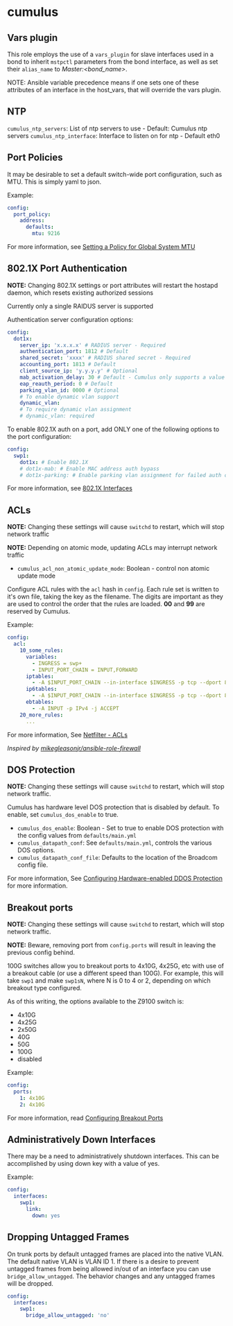 # cumulus

## Vars plugin

This role employs the use of a `vars_plugin` for slave interfaces used in a bond to inherit
`mstpctl` parameters from the bond interface, as well as set their `alias_name` to
_Master:<bond_name>_. 

NOTE: Ansible variable precedence means if one sets one of these attributes of an interface in the
host_vars, that will override the vars plugin.

## NTP

`cumulus_ntp_servers`: List of ntp servers to use - Default: Cumulus ntp servers
`cumulus_ntp_interface`: Interface to listen on for ntp - Default eth0

## Port Policies

It may be desirable to set a default switch-wide port configuration, such as MTU. This is simply yaml to json.

Example:

```yaml
config:
  port_policy:
    address:
      defaults:
        mtu: 9216
```

For more information, see [Setting a Policy for Global System MTU](https://docs.cumulusnetworks.com/display/DOCS/Layer+1+and+Switch+Port+Attributes#Layer1andSwitchPortAttributes-SettingaPolicyforGlobalSystemMTU)

## 802.1X Port Authentication

**NOTE:** Changing 802.1X settings or port attributes will restart the hostapd daemon, which resets existing authorized sessions

Currently only a single RAIDUS server is supported

Authentication server configuration options:

```yaml
config:
  dot1x:
    server_ip: 'x.x.x.x' # RADIUS server - Required
    authentication_port: 1812 # Default
    shared_secret: 'xxxx' # RADIUS shared secret - Required
    accounting_port: 1813 # Default
    client_source_ip: 'y.y.y.y' # Optional
    mab_activation_delay: 30 # Default - Cumulus only supports a value between 5 and 30
    eap_reauth_period: 0 # Default
    parking_vlan_id: 0000 # Optional
    # To enable dynamic vlan support
    dynamic_vlan:
    # To require dynamic vlan assignment
    # dynamic_vlan: required
```

To enable 802.1X auth on a port, add ONLY one of the following options to the port configuration:

```yaml
config:
  swp1:
    dot1x: # Enable 802.1X
    # dot1x-mab: # Enable MAC address auth bypass
    # dot1x-parking: # Enable parking vlan assignment for failed auth case
```

For more information, see [802.1X Interfaces](https://docs.cumulusnetworks.com/display/DOCS/802.1X+Interfaces)


## ACLs

**NOTE:** Changing these settings will cause `switchd` to restart, which will stop network traffic

**NOTE:** Depending on atomic mode, updating ACLs may interrupt network traffic

* `cumulus_acl_non_atomic_update_mode`: Boolean - control non atomic update mode

Configure ACL rules with the `acl` hash in `config`. Each rule set is written to it's own file,
taking the key as the filename. The digits are important as they are used to control the order that
the rules are loaded. **00** and **99** are reserved by Cumulus.

Example:

```yaml
config:
  acl:
    10_some_rules:
      variables:
        - INGRESS = swp+
        - INPUT_PORT_CHAIN = INPUT,FORWARD
      iptables:
        - -A $INPUT_PORT_CHAIN --in-interface $INGRESS -p tcp --dport 80 -j ACCEPT
      ip6tables:
        - -A $INPUT_PORT_CHAIN --in-interface $INGRESS -p tcp --dport 80 -j ACCEPT
      ebtables:
        - -A INPUT -p IPv4 -j ACCEPT
    20_more_rules:
      ...
```

For more information, See [Netfilter - ACLs](https://docs.cumulusnetworks.com/display/DOCS/Netfilter+-+ACLs)

_Inspired by [mikegleasonjr/ansible-role-firewall](https://github.com/mikegleasonjr/ansible-role-firewall)_

## DOS Protection

**NOTE:** Changing these settings will cause `switchd` to restart, which will stop network traffic.

Cumulus has hardware level DOS protection that is disabled by default. To enable, set `cumulus_dos_enable` to true.

* `cumulus_dos_enable`: Boolean - Set to true to enable DOS protection with the config values from
`defaults/main.yml`
* `cumulus_datapath_conf`: See `defaults/main.yml`, controls the various DOS options.
* `cumulus_datapath_conf_file`: Defaults to the location of the Broadcom config file.

For more information, See [Configuring Hardware-enabled DDOS Protection](https://docs.cumulusnetworks.com/display/DOCS/Configuring+Hardware-enabled+DDOS+Protection) for more information.

## Breakout ports

**NOTE:** Changing these settings will cause `switchd` to restart, which will stop network traffic.

**NOTE:** Beware, removing port from `config.ports` will result in leaving the previous config behind.

100G switches allow you to breakout ports to 4x10G, 4x25G, etc with use of a breakout cable (or use
a different speed than 100G). For example, this will take `swp1` and make `swp1sN`, where N is 0 to
4 or 2, depending on which breakout type configured.

As of this writing, the options available to the Z9100 switch is:
* 4x10G
* 4x25G
* 2x50G
* 40G
* 50G
* 100G
* disabled

Example:

```yaml
config:
  ports:
    1: 4x10G
    2: 4x10G
```

For more information, read [Configuring Breakout Ports](https://docs.cumulusnetworks.com/display/DOCS/Layer+1+and+Switch+Port+Attributes#Layer1andSwitchPortAttributes-breakoutConfiguringBreakoutPorts)

## Administratively Down Interfaces

There may be a need to administratively shutdown interfaces.  This can be accomplished by using down key with a value of yes.

Example:

```yaml
config:
  interfaces:
    swp1:
      link:
        down: yes
```

## Dropping Untagged Frames

On trunk ports by default untagged frames are placed into the native VLAN.  The default native VLAN
is VLAN ID 1.  If there is a desire to prevent untagged frames from being allowed in/out of an
interface you can use `bridge_allow_untagged`.  The behavior changes and any untagged frames will be dropped.

```yaml
config:
  interfaces:
    swp1:
      bridge_allow_untagged: 'no'
```
